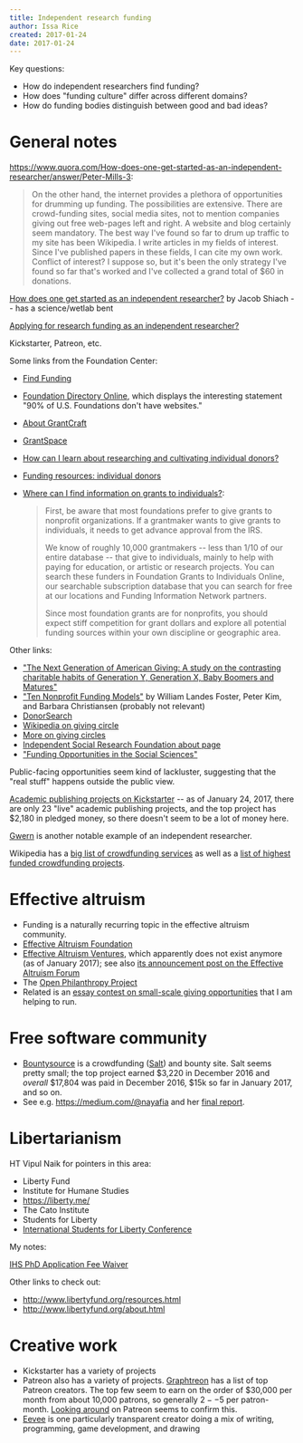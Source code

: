 ```yaml
---
title: Independent research funding
author: Issa Rice
created: 2017-01-24
date: 2017-01-24
---
```


Key questions:

* How do independent researchers find funding?
* How does "funding culture" differ across different domains?
* How do funding bodies distinguish between good and bad ideas?

# General notes

<https://www.quora.com/How-does-one-get-started-as-an-independent-researcher/answer/Peter-Mills-3>:

> On the other hand, the internet provides a plethora of opportunities for drumming up funding.  The possibilities are extensive.  There are crowd-funding sites, social media sites, not to mention companies giving out free web-pages left and right.  A website and blog certainly seem mandatory.  The best way I've found so far to drum up traffic to my site has been Wikipedia.  I write articles in my fields of interest.  Since I've published papers in these fields, I can cite my own work.  Conflict of interest?  I suppose so, but it's been the only strategy I've found so far that's worked and I've collected a grand total of $60 in donations.

[How does one get started as an independent researcher?](https://web.archive.org/web/20161219095512/http://brightworkcoresearch.com/how-does-one-get-started-as-an-independent-researcher/) by Jacob Shiach -- has a science/wetlab bent

[Applying for research funding as an independent researcher?](https://academia.stackexchange.com/questions/9611/applying-for-research-funding-as-an-independent-researcher)

Kickstarter, Patreon, etc.

Some links from the Foundation Center:

* [Find Funding](http://foundationcenter.org/find-funding)
* [Foundation Directory Online](https://fconline.foundationcenter.org/), which
  displays the interesting statement "90% of U.S. Foundations don't have websites."
* [About GrantCraft](http://www.grantcraft.org/about-grantcraft)
* [GrantSpace](http://grantspace.org/)
* [How can I learn about researching and cultivating individual donors?](http://grantspace.org/tools/knowledge-base/Funding-Resources/Individual-Donors/cultivating-individual-donors)
* [Funding resources: individual donors](http://grantspace.org/tools/knowledge-base/Funding-Resources/Individual-Donors)

*   [Where can I find information on grants to individuals?](http://grantspace.org/tools/knowledge-base/Individual-Grantseekers/General/grants-to-individuals):

    > First, be aware that most foundations prefer to give grants to nonprofit organizations. If a grantmaker wants to give grants to individuals, it needs to get advance approval from the IRS.
    >
    > We know of roughly 10,000 grantmakers -- less than 1/10 of our entire database -- that give to individuals, mainly to help with paying for education, or artistic or research projects. You can search these funders in Foundation Grants to Individuals Online, our searchable subscription database that you can search for free at our locations and Funding Information Network partners.
    >
    > Since most foundation grants are for nonprofits, you should expect stiff competition for grant dollars and explore all potential funding sources within your own discipline or geographic area.

Other links:

* ["The Next Generation of American Giving: A study on the contrasting charitable habits of Generation Y, Generation X, Baby Boomers and Matures"](https://web.archive.org/web/20130319010102/http://www.edgeresearch.com/Edge%20Research%20Case%20Study%20-%20Next-Gen-Whitepaper.pdf)
* ["Ten Nonprofit Funding Models"](https://ssir.org/articles/entry/ten_nonprofit_funding_models) by William Landes Foster, Peter Kim, and Barbara Christiansen (probably not relevant)
* [DonorSearch](http://www.donorsearch.net/)
* [Wikipedia on giving circle](https://en.wikipedia.org/wiki/Giving_circle)
* [More on giving circles](https://unomaha.academia.edu/AngelaMEikenberry/Reports)
* [Independent Social Research Foundation about page](http://isrf.org/about/)
* ["Funding Opportunities in the Social Sciences"](https://college.lclark.edu/offices/sponsored_research/funding/social_sciences/)

Public-facing opportunities seem kind of lackluster, suggesting that the "real stuff"
happens outside the public view.

[Academic publishing projects on Kickstarter](https://www.kickstarter.com/discover/categories/publishing/academic) -- as of January 24, 2017, there are only 23 "live" academic publishing projects, and the top project has $2,180 in pledged money, so there doesn't seem to be a lot of money here.

[Gwern](https://www.gwern.net/) is another notable example of an independent researcher.

Wikipedia has a [big list of crowdfunding services](https://en.wikipedia.org/wiki/Comparison_of_crowdfunding_services) as well as a [list of highest funded crowdfunding projects](https://en.wikipedia.org/wiki/List_of_highest_funded_crowdfunding_projects).

# Effective altruism

* Funding is a naturally recurring topic in the effective altruism community.
* [Effective Altruism Foundation](https://ea-foundation.org/)
* [Effective Altruism Ventures](https://web.archive.org/web/20161016063931/http://www.eaventures.org/), which apparently does not exist anymore (as of January 2017);
  see also [its announcement post on the Effective Altruism Forum](http://effective-altruism.com/ea/fo/announcing_effective_altruism_ventures/)
* The [Open Philanthropy Project](http://www.openphilanthropy.org/)
* Related is an [essay contest on small-scale giving opportunities](http://effective-altruism.com/ea/16e/essay_contest_general_considerations_for/) that I am helping to run.

# Free software community

* [Bountysource](https://www.bountysource.com/) is a crowdfunding ([Salt](https://salt.bountysource.com/)) and bounty site.
  Salt seems pretty small; the top project earned $3,220 in December 2016 and *overall* $17,804 was paid in December 2016, $15k so far in January 2017, and so on.
* See e.g. <https://medium.com/@nayafia> and her [final report](https://fordfoundcontentthemes.blob.core.windows.net/media/2976/roads-and-bridges-the-unseen-labor-behind-our-digital-infrastructure.pdf).

# Libertarianism

HT Vipul Naik for pointers in this area:

* Liberty Fund
* Institute for Humane Studies
* <https://liberty.me/>
* The Cato Institute
* Students for Liberty
* [International Students for Liberty Conference](https://www.isflc.org/)

My notes:

[IHS PhD Application Fee Waiver](https://theihs.org/funding/ihs-phd-application-fee-waiver/)

Other links to check out:

* <http://www.libertyfund.org/resources.html>
* <http://www.libertyfund.org/about.html>

# Creative work

* Kickstarter has a variety of projects
* Patreon also has a variety of projects.
  [Graphtreon](https://graphtreon.com/top-patreon-creators) has a list of top Patreon creators.
  The top few seem to earn on the order of $30,000 per month from about 10,000 patrons, so generally $2--$5 per patron-month.
  [Looking around](https://www.patreon.com/explore) on Patreon seems to confirm this.
* [Eevee](https://eev.ee/dev/) is one particularly transparent creator doing a mix of writing, programming, game development, and drawing
